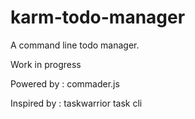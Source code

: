 # karm-todo-manager

A command line todo manager.

Work in progress

Powered by : commader.js

Inspired by : taskwarrior task cli
